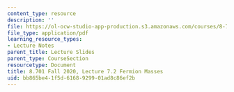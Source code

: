 ```yaml
---
content_type: resource
description: ''
file: https://ol-ocw-studio-app-production.s3.amazonaws.com/courses/8-701-introduction-to-nuclear-and-particle-physics-fall-2020/bb865be41f5d6168929901ad8c86ef2b_MIT8_701f20_lec7.2.pdf
file_type: application/pdf
learning_resource_types:
- Lecture Notes
parent_title: Lecture Slides
parent_type: CourseSection
resourcetype: Document
title: 8.701 Fall 2020, Lecture 7.2 Fermion Masses
uid: bb865be4-1f5d-6168-9299-01ad8c86ef2b
---
```

